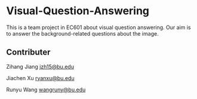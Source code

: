 # Visual-Question-Answering
This is a team project in EC601 about visual question answering. Our aim is to answer the background-related questions about the image.

## Contributer
Zihang Jiang
jzh15@bu.edu

Jiachen Xu
ryanxu@bu.edu

Runyu Wang
wangruny@bu.edu


